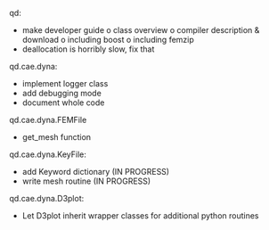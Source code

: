 
qd:
- make developer guide
  o class overview
  o compiler description & download
  o including boost
  o including femzip
- deallocation is horribly slow, fix that

qd.cae.dyna:
- implement logger class
- add debugging mode
- document whole code

qd.cae.dyna.FEMFile
- get_mesh function

qd.cae.dyna.KeyFile:
 - add Keyword dictionary (IN PROGRESS)
 - write mesh routine (IN PROGRESS)

qd.cae.dyna.D3plot:
- Let D3plot inherit wrapper classes for additional python routines
